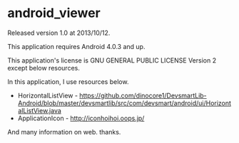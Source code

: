 android_viewer
==============
Released version 1.0 at 2013/10/12.

This application requires Android 4.0.3 and up.

This application's license is GNU GENERAL PUBLIC LICENSE Version 2 except below resources.

In this application, I use resources below.

* HorizontalListView - https://github.com/dinocore1/DevsmartLib-Android/blob/master/devsmartlib/src/com/devsmart/android/ui/HorizontalListView.java
* ApplicationIcon - http://iconhoihoi.oops.jp/

And many information on web. thanks.
